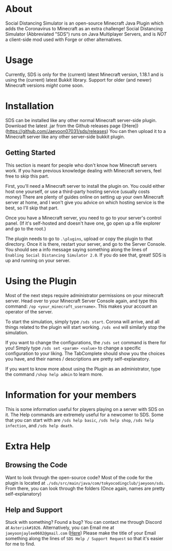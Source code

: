 # About
Social Distancing Simulator is an open-source Minecraft Java Plugin which adds the Coronavirus to Minecraft as an extra challenge!
Social Distancing Simulator (Abbreviated "SDS") runs on Java Multiplayer Servers, and is *NOT* a client-side mod used with Forge or other alternatives.

# Usage
Currently, SDS is only for the (current) latest Minecraft version, 1.18.1 and is using the (current) latest Bukkit library.
Support for older (and newer) Minecraft versions *might* come soon.

# Installation
SDS can be installed like any other normal Minecraft server-side plugin.
Download the latest .jar from the Github releases page ([Here])(https://github.com/Jaeyoon07031/sds/releases)
You can then upload it to a Minecraft server like any other server-side bukkit plugin.

## Getting Started
This section is meant for people who don't know how Minecraft servers work.
If you have previous knowledge dealing with Minecraft servers, feel free to skip this part.

First, you'll need a Minecraft server to install the plugin on.
You could either host one yourself, or use a third-party hosting service (usually costs money)
There are plenty of guides online on setting up your own Minecraft server at home, and I won't give you advice on which hosting service is the best, so I'll skip that part.

Once you have a Minecraft server, you need to go to your server's control panel.
(If it's self-hosted and doesn't have one, go open up a file explorer and go to the root.)

The plugin needs to go to `.\plugins`, upload or copy the plugin to that directory.
Once it is there, restart your server, and go to the Server Console.
You should see a info message saying something along the lines of `Enabling Social Distancing Simulator 2.0`.
If you do see that, great! SDS is up and running on your server.

# Using the Plugin
Most of the next steps require administrator permissions on your minecraft server.
Head over to your Minecraft Server Console again, and type this command: `/op <your_minecraft_username>`.
This makes your account an operator of the server.

To start the simulation, simply type `/sds start`.
Corona will arrive, and all things related to the plugin will start working.
`/sds end` will similarly stop the simulation.

If you want to change the configurations, the `/sds set` command is there for you!
Simply type `/sds set <param> <value>` to change a specific configuration to your liking.
The TabComplete should show you the choices you have, and their names / descriptions are pretty self-explanatory.

If you want to know more about using the Plugin as an administrator, type the command `/shop help admin` to learn more.

# Information for your members
This is some information useful for players playing on a server with SDS on it.
The Help commands are extremely useful for a newcomer to SDS.
Some that you can start with are `/sds help basic`, `/sds help shop`, `/sds help infection`, and `/sds help death`.

# Extra Help
## Browsing the Code
Want to look through the open-source code?
Most of the code for the plugin is located at `./sds/src/main/java/com/tokyocodingclub/jaeyoon/sds`.
From there, you can look through the folders (Once again, names are pretty self-explanatory)

## Help and Support
Stuck with something?
Found a bug?
You can contact me through Discord at `Asterisk#1026`.
Alternatively, you can Email me at `jaeyoonjaylee0602@gmail.com` ([Here](mailto:jaeyoonjaylee0602@gmail.com))
Please make the title of your Email something along the lines of `SDS Help / Support Request` so that it's easier for me to find.
